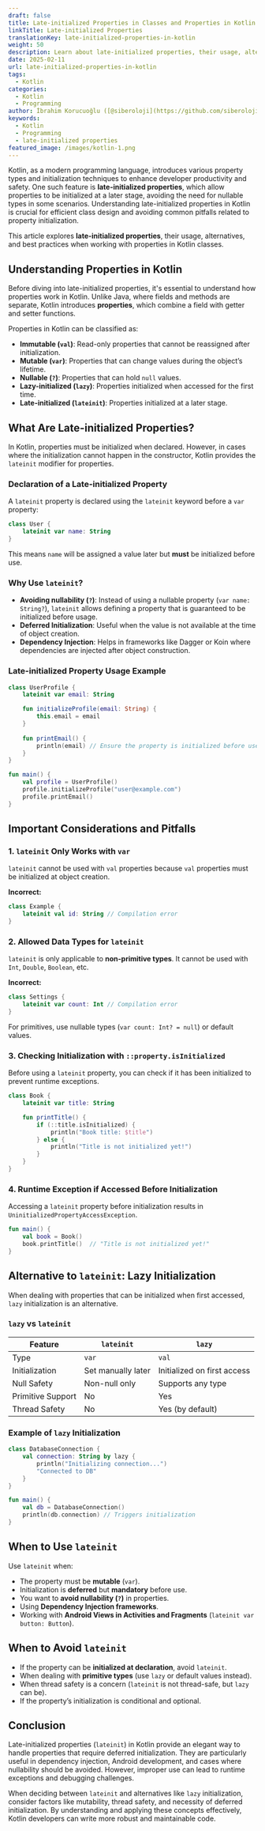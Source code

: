```yaml
---
draft: false
title: Late-initialized Properties in Classes and Properties in Kotlin
linkTitle: Late-initialized Properties
translationKey: late-initialized-properties-in-kotlin
weight: 50
description: Learn about late-initialized properties, their usage, alternatives, and best practices in Kotlin classes.
date: 2025-02-11
url: late-initialized-properties-in-kotlin
tags:
  - Kotlin
categories:
  - Kotlin
  - Programming
author: İbrahim Korucuoğlu ([@siberoloji](https://github.com/siberoloji))
keywords:
  - Kotlin
  - Programming
  - late-initialized properties
featured_image: /images/kotlin-1.png
---
```

Kotlin, as a modern programming language, introduces various property types and initialization techniques to enhance developer productivity and safety. One such feature is **late-initialized properties**, which allow properties to be initialized at a later stage, avoiding the need for nullable types in some scenarios. Understanding late-initialized properties in Kotlin is crucial for efficient class design and avoiding common pitfalls related to property initialization.

This article explores **late-initialized properties**, their usage, alternatives, and best practices when working with properties in Kotlin classes.

## Understanding Properties in Kotlin

Before diving into late-initialized properties, it's essential to understand how properties work in Kotlin. Unlike Java, where fields and methods are separate, Kotlin introduces **properties**, which combine a field with getter and setter functions.

Properties in Kotlin can be classified as:

- **Immutable (`val`)**: Read-only properties that cannot be reassigned after initialization.
- **Mutable (`var`)**: Properties that can change values during the object’s lifetime.
- **Nullable (`?`)**: Properties that can hold `null` values.
- **Lazy-initialized (`lazy`)**: Properties initialized when accessed for the first time.
- **Late-initialized (`lateinit`)**: Properties initialized at a later stage.

## What Are Late-initialized Properties?

In Kotlin, properties must be initialized when declared. However, in cases where the initialization cannot happen in the constructor, Kotlin provides the `lateinit` modifier for properties.

### Declaration of a Late-initialized Property

A `lateinit` property is declared using the `lateinit` keyword before a `var` property:

```kotlin
class User {
    lateinit var name: String
}
```

This means `name` will be assigned a value later but **must** be initialized before use.

### Why Use `lateinit`?

- **Avoiding nullability (`?`)**: Instead of using a nullable property (`var name: String?`), `lateinit` allows defining a property that is guaranteed to be initialized before usage.
- **Deferred Initialization**: Useful when the value is not available at the time of object creation.
- **Dependency Injection**: Helps in frameworks like Dagger or Koin where dependencies are injected after object construction.

### Late-initialized Property Usage Example

```kotlin
class UserProfile {
    lateinit var email: String

    fun initializeProfile(email: String) {
        this.email = email
    }
    
    fun printEmail() {
        println(email) // Ensure the property is initialized before use
    }
}

fun main() {
    val profile = UserProfile()
    profile.initializeProfile("user@example.com")
    profile.printEmail()
}
```

## Important Considerations and Pitfalls

### 1. `lateinit` Only Works with `var`

`lateinit` cannot be used with `val` properties because `val` properties must be initialized at object creation.

**Incorrect:**

```kotlin
class Example {
    lateinit val id: String // Compilation error
}
```

### 2. Allowed Data Types for `lateinit`

`lateinit` is only applicable to **non-primitive types**. It cannot be used with `Int`, `Double`, `Boolean`, etc.

**Incorrect:**

```kotlin
class Settings {
    lateinit var count: Int // Compilation error
}
```

For primitives, use nullable types (`var count: Int? = null`) or default values.

### 3. Checking Initialization with `::property.isInitialized`

Before using a `lateinit` property, you can check if it has been initialized to prevent runtime exceptions.

```kotlin
class Book {
    lateinit var title: String

    fun printTitle() {
        if (::title.isInitialized) {
            println("Book title: $title")
        } else {
            println("Title is not initialized yet!")
        }
    }
}
```

### 4. Runtime Exception if Accessed Before Initialization

Accessing a `lateinit` property before initialization results in `UninitializedPropertyAccessException`.

```kotlin
fun main() {
    val book = Book()
    book.printTitle()  // "Title is not initialized yet!"
}
```

## Alternative to `lateinit`: Lazy Initialization

When dealing with properties that can be initialized when first accessed, `lazy` initialization is an alternative.

### `lazy` vs `lateinit`

| Feature            | `lateinit` | `lazy` |
|-------------------|-----------|--------|
| Type             | `var`      | `val`  |
| Initialization   | Set manually later | Initialized on first access |
| Null Safety      | Non-null only | Supports any type |
| Primitive Support | No | Yes |
| Thread Safety | No | Yes (by default) |

### Example of `lazy` Initialization

```kotlin
class DatabaseConnection {
    val connection: String by lazy {
        println("Initializing connection...")
        "Connected to DB"
    }
}

fun main() {
    val db = DatabaseConnection()
    println(db.connection) // Triggers initialization
}
```

## When to Use `lateinit`

Use `lateinit` when:

- The property must be **mutable** (`var`).
- Initialization is **deferred** but **mandatory** before use.
- You want to **avoid nullability (`?`)** in properties.
- Using **Dependency Injection frameworks**.
- Working with **Android Views in Activities and Fragments** (`lateinit var button: Button`).

## When to Avoid `lateinit`

- If the property can be **initialized at declaration**, avoid `lateinit`.
- When dealing with **primitive types** (use `lazy` or default values instead).
- When thread safety is a concern (`lateinit` is not thread-safe, but `lazy` can be).
- If the property’s initialization is conditional and optional.

## Conclusion

Late-initialized properties (`lateinit`) in Kotlin provide an elegant way to handle properties that require deferred initialization. They are particularly useful in dependency injection, Android development, and cases where nullability should be avoided. However, improper use can lead to runtime exceptions and debugging challenges.

When deciding between `lateinit` and alternatives like `lazy` initialization, consider factors like mutability, thread safety, and necessity of deferred initialization. By understanding and applying these concepts effectively, Kotlin developers can write more robust and maintainable code.
